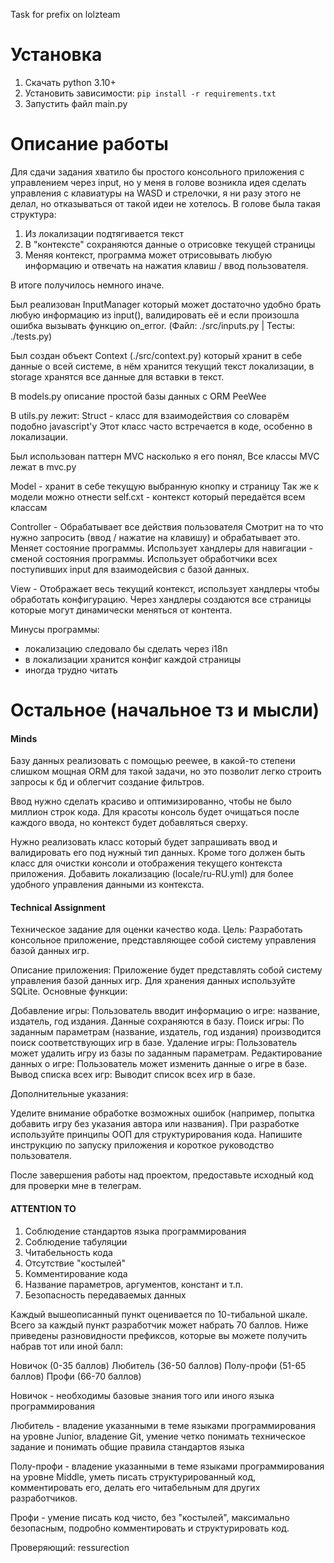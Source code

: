 Task for prefix on lolzteam

# Установка
1. Скачать python 3.10+
2. Установить зависимости: `pip install -r requirements.txt`
3. Запустить файл main.py

# Описание работы 
Для сдачи задания хватило бы простого консольного приложения с управлением через input, но
у меня в голове возникла идея сделать управления с клавиатуры на WASD и стрелочки, я ни разу
этого не делал, но отказываться от такой идеи не хотелось. В голове была такая структура: 
1. Из локализации подтягивается текст
2. В "контексте" сохраняются данные о отрисовке текущей страницы
3. Меняя контекст, программа может отрисовывать любую информацию и отвечать на нажатия клавиш / ввод пользователя.

В итоге получилось немного иначе.

Был реализован InputManager который может достаточно удобно брать любую информацию из input(),
валидировать её и если произошла ошибка вызывать функцию on_error. (Файл: ./src/inputs.py | Тесты: ./tests.py)

Был создан объект Context (./src/context.py) который хранит в себе данные о всей системе,
в нём хранится текущий текст локализации, в storage хранятся все данные для вставки в текст.

В models.py описание простой базы данных с ORM PeeWee

В utils.py лежит: 
    Struct - класс для взаимодействия со словарём подобно javascript'у
    Этот класс часто встречается в коде, особенно в локализации.

Был использован паттерн MVC насколько я его понял,
Все классы MVC лежат в mvc.py

Model - хранит в себе текущую выбранную кнопку и страницу
Так же к модели можно отнести self.cxt - контекст который передаётся всем классам

Controller - Обрабатывает все действия пользователя
Смотрит на то что нужно запросить (ввод / нажатие на клавишу) 
и обрабатывает это. Меняет состояние программы.
Использует хандлеры для навигации - сменой состояния программы.
Использует обработчики всех поступивших input для взаимодейсвия с базой данных.

View - Отображает весь текущий контекст, использует хандлеры чтобы обработать конфигурацию.
Через хандлеры создаются все страницы которые могут динамически меняться от контента.

Минусы программы:
 - локализацию следовало бы сделать через i18n 
 - в локализации хранится конфиг каждой страницы
 - иногда трудно читать 




# Остальное (начальное тз и мысли)

#### Minds
Базу данных реализовать с помощью peewee, 
в какой-то степени слишком мощная ORM для такой задачи, 
но это позволит легко строить запросы к бд и облегчит создание фильтров.

Ввод нужно сделать красиво и оптимизированно, чтобы не было миллион строк кода.
Для красоты консоль будет очищаться после каждого ввода, но контекст будет добавляться сверху.

Нужно реализовать класс который будет запрашивать ввод и валидировать его под нужный тип данных.
Кроме того должен быть класс для очистки консоли и отображения текущего контекста приложения.
Добавить локализацию (locale/ru-RU.yml) для более удобного управления данными из контекста.

#### Technical Assignment

Техническое задание для оценки качество кода.
Цель: Разработать консольное приложение, представляющее собой систему управления базой данных игр.

Описание приложения:
Приложение будет представлять собой систему управления базой данных игр. Для хранения данных используйте SQLite.
Основные функции:

Добавление игры: Пользователь вводит информацию о игре: название, издатель, год издания. Данные сохраняются в базу.
Поиск игры: По заданным параметрам (название, издатель, год издания) производится поиск соответствующих игр в базе.
Удаление игры: Пользователь может удалить игру из базы по заданным параметрам.
Редактирование данных о игре: Пользователь может изменить данные о игре в базе.
Вывод списка всех игр: Выводит список всех игр в базе.

Дополнительные указания:

Уделите внимание обработке возможных ошибок (например, попытка добавить игру без указания автора или названия).
При разработке используйте принципы ООП для структурирования кода.
Напишите инструкцию по запуску приложения и короткое руководство пользователя.

После завершения работы над проектом, предоставьте исходный код для проверки мне в телеграм.

#### ATTENTION TO

1. Соблюдение стандартов языка программирования
2. Соблюдение табуляции
3. Читабельность кода
4. Отсутствие "костылей"
5. Комментирование кода
6. Название параметров, аргументов, констант и т.п.
7. Безопасность передаваемых данных

Каждый вышеописанный пункт оценивается по 10-тибальной шкале.
Всего за каждый пункт разработчик может набрать 70 баллов.
Ниже приведены разновидности префиксов, которые вы можете получить набрав тот или иной балл:

Новичок (0-35 баллов)
Любитель (36-50 баллов)
Полу-профи (51-65 баллов)
Профи (66-70 баллов)

Новичок - необходимы базовые знания того или иного языка программирования

Любитель - владение указанными в теме языками программирования на уровне Junior, владение Git, умение четко понимать техническое задание и понимать общие правила стандартов языка

Полу-профи - владение указанными в теме языками программирования на уровне Middle, уметь писать структурированный код, комментировать его, делать его читабельным для других разработчиков.

Профи - умение писать код чисто, без "костылей", максимально безопасным, подробно комментировать и структурировать код.

Проверяющий: ressurection